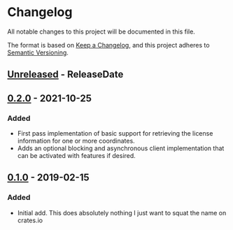 # Changelog
All notable changes to this project will be documented in this file.

The format is based on [Keep a Changelog](https://keepachangelog.com/en/1.0.0/),
and this project adheres to [Semantic Versioning](https://semver.org/spec/v2.0.0.html).

<!-- next-header -->
## [Unreleased] - ReleaseDate
## [0.2.0] - 2021-10-25
### Added
- First pass implementation of basic support for retrieving the license information for one or more coordinates.
- Adds an optional blocking and asynchronous client implementation that can be activated with features if desired.

## [0.1.0] - 2019-02-15
### Added
- Initial add. This does absolutely nothing I just want to squat the name on crates.io

<!-- next-url -->
[Unreleased]: https://github.com/EmbarkStudios/cargo-about/compare/0.2.0...HEAD
[0.2.0]: https://github.com/EmbarkStudios/clearly-defined/compare/0.1.0...0.2.0
[0.1.0]: https://github.com/EmbarkStudios/clearly-defined/releases/tag/0.1.0
